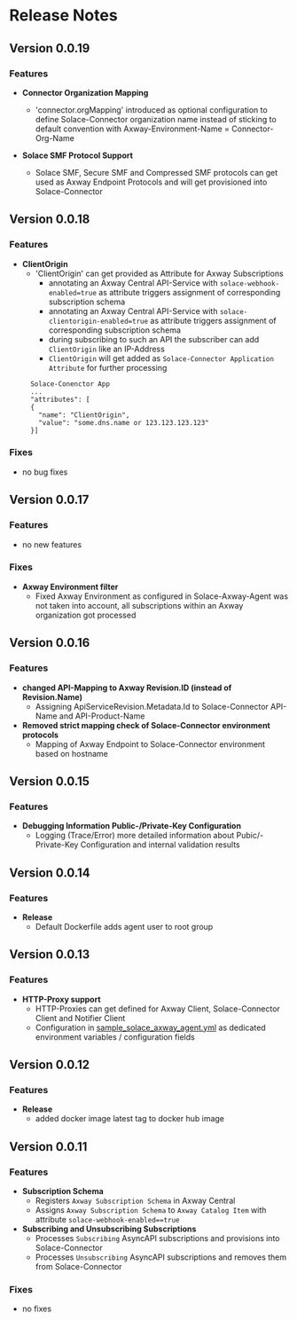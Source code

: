 # Release Notes

## Version 0.0.19

### Features

* **Connector Organization Mapping**
  * 'connector.orgMapping' introduced as optional configuration to define Solace-Connector organization name instead of sticking to default convention with Axway-Environment-Name = Connector-Org-Name  

* **Solace SMF Protocol Support**
  * Solace SMF, Secure SMF and Compressed SMF protocols can get used as Axway Endpoint Protocols and will get provisioned into Solace-Connector
  

## Version 0.0.18

### Features

* **ClientOrigin**
  * 'ClientOrigin' can get provided as Attribute for Axway Subscriptions
    * annotating an Axway Central API-Service with `solace-webhook-enabled=true` as attribute triggers assignment of corresponding subscription schema 
    * annotating an Axway Central API-Service with `solace-clientorigin-enabled=true` as attribute triggers assignment of corresponding subscription schema
    * during subscribing to such an API the subscriber can add `ClientOrigin` like an IP-Address
    * `ClientOrigin` will get added as `Solace-Connector Application Attribute` for further processing
   ```
     Solace-Conenctor App 
     ...
     "attributes": [
     {
       "name": "ClientOrigin",
       "value": "some.dns.name or 123.123.123.123"
     }]
  ```
### Fixes
* no bug fixes

## Version 0.0.17

### Features
* no new features

### Fixes
* **Axway Environment filter**
  * Fixed Axway Environment as configured in Solace-Axway-Agent was not taken into account, all subscriptions within an Axway organization got processed


## Version 0.0.16

### Features
* **changed API-Mapping to Axway Revision.ID (instead of Revision.Name)**
  - Assigning ApiServiceRevision.Metadata.Id to Solace-Connector API-Name and API-Product-Name
* **Removed strict mapping check of Solace-Connector environment protocols**
  - Mapping of Axway Endpoint to Solace-Connector environment based on hostname 

## Version 0.0.15

### Features
* **Debugging Information Public-/Private-Key Configuration**
  - Logging (Trace/Error) more detailed information about Pubic/-Private-Key Configuration and internal validation results

## Version 0.0.14

### Features
* **Release**
  - Default Dockerfile adds agent user to root group


## Version 0.0.13

### Features
* **HTTP-Proxy support**
  - HTTP-Proxies can get defined for Axway Client, Solace-Connector Client and Notifier Client
  - Configuration in [sample_solace_axway_agent.yml](sample/sample_solace_axway_agent.yml) as dedicated environment variables / configuration fields


## Version 0.0.12

### Features
* **Release**
    - added docker image latest tag to docker hub image

## Version 0.0.11

### Features
* **Subscription Schema**
    - Registers `Axway Subscription Schema` in Axway Central
    - Assigns `Axway Subscription Schema` to `Axway Catalog Item` with attribute `solace-webhook-enabled==true`
* **Subscribing and Unsubscribing Subscriptions**
    - Processes `Subscribing` AsyncAPI subscriptions and provisions into Solace-Connector
    - Processes `Unsubscribing` AsyncAPI subscriptions and removes them from Solace-Connector
  
### Fixes
* no fixes
